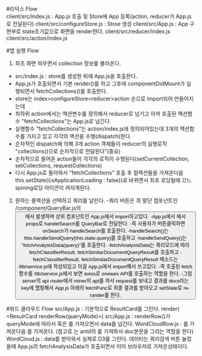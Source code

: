 #리덕스 Flow </br>
 client/src/index.js : App.js 호출 및 Store에 App 등록(action, reducer가 App.js로 전달된다)
 client/src/configureStore.js : Stroe 생성
 client/src/App.js : App 구현부로 state초기값으로 화면을 render한다.
 client/src/reducer/index.js
 client/src/action/index.js

#앱 실행 Flow
1. 최초 화면 띄우면서 collection 정보를 불러온다.
- src/index.js : store를 생성한 뒤에 App.js을 호출한다.
- App.js가 호출되면서 기본 render()를 하고 그후에 componentDidMount가 실행되면서 fetchCollections()를 호출한다.
- store는 index>configureStore>reducer>action 순으로 import되어 만들어지는데
- 최하위 action에서는 액션변수를 정의해서 reducer로 넘기고 아까 호출된 액션함수 "fetchCollections"는 App.js로 넘긴다.
- 실행함수 "fetchCollections"는 action/index.js에 정의되어있는데 3개의 액션함수를 가지고 있고 각각의 액션을 수행(dispatch)한다.
- 순차적인 dispatch에 의해 3개 action 객체들이 reducer의 실행로직 "collections()으로 순차적으로 전달된다"(중요)
- 순차적으로 들어온 action들이 각각의 로직이 수행된다(setCurrentCollection, setCollections, requestCollections) 
- 다시 App.js로 돌아와서 "fetchCollections" 호출 후 컬렉션들을 가져온다음 this.setState({isApplicationLoading : false})로 바뀌면서 최초 로딩될때 끄느 spining로딩 아이콘이 꺼지게된다.

2. 원하는 콜렉션을 선택하고 쿼리를 날린다.
-쿼리 버튼은 최 말단 컴포넌트인 /component/QueryBar.js의 <Button onClick={onSearch}>에서 발생하며 상위 컴포넌트인 App.js에서 import하고있다.
-App.js에서 <QueryBar onSerach={this.handleSearch}>에서 props로 handelSearch를 QueryBar로 전달한다.
-즉 사용자가 버튼클릭하면 onSearch가 handleSearch를 호출한다.
-handleSearch()는 this.handleSendQuery(this.state.query)를 호출하고
-handleSendQuery()는 "fetchAnalysisData(query)"를 호출한다.
-fetchAnalysisData는 쿼리모드에 따라 fetchClassifierResult, fetchSimilarDocumentQueryResult를 호출하고
-fetchClassifierResult, fetchSimilarDocumentQueryResult 메소드는 /lib/service.js에 작성되있고 이걸 App.js에서 import해서 쓰고있다.
-즉 호출된 fetch 함수를 /lib/service.js에서 보면 axios로 onewex API를 호출하는 역할을 한다. 
-그럼 server의 api router에서 miner의 api를 까서 request를 보내고 결과를 docs라는 key에 맵핑해서 App.js 아래의 fetchFunc로 최종 결과를 받아오고 setState로 re-rander를 한다.

#워드 클라우드 Flow
src/App.js : 기본적으로 ResultCard를 그린다. render( <ResulrCard renderRow(queryMode)>)
src/App.js : renderRow()가 queryMode에 따라서 <WordCloudRow> 혹은 <BasicRow>를 가져오면서 data를 넘긴다.
WordCloudRow.js : <BasicRow>를 가져온다음 <WordCloud>를 가져온다. (참고로 <BasicRow>는 antd의 <List>를 가져와서 doc본문을 그리는 역할을 한다)
WordCloud.js : data를 받아와서 실제로 D3를 그린다. 데이터는 쿼리검색 버튼 눌렀을때 App.js의 fetchAnalysisData가 호출되면서 이미 브라우저로 가져온상태이다.
